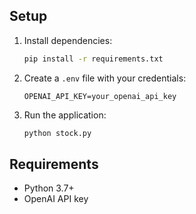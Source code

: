 ## Setup

1. Install dependencies:
   ```bash
   pip install -r requirements.txt
   ```

2. Create a `.env` file with your credentials:
   ```
   OPENAI_API_KEY=your_openai_api_key
   ```

3. Run the application:
   ```bash
   python stock.py
   ```

## Requirements

- Python 3.7+
- OpenAI API key